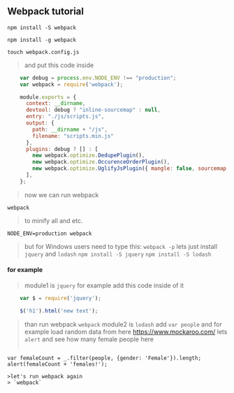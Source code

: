 ## Webpack tutorial

`npm install -S webpack`

`npm install -g webpack`

`touch webpack.config.js`
>and put this code inside
```js
    var debug = process.env.NODE_ENV !== "production";
    var webpack = require('webpack');

    module.exports = {
      context: __dirname,
      devtool: debug ? "inline-sourcemap" : null,
      entry: "./js/scripts.js",
      output: {
        path: __dirname + "/js",
        filename: "scripts.min.js"
      },
      plugins: debug ? [] : [
        new webpack.optimize.DedupePlugin(),
        new webpack.optimize.OccurenceOrderPlugin(),
        new webpack.optimize.UglifyJsPlugin({ mangle: false, sourcemap: false }),
      ],
    };
```
>now we can run webpack

`webpack`

>to minify all and etc.

`NODE_ENV=production webpack`
>but for Windows users need to type this:
`webpack -p`
>lets just install `jquery` and `lodash`
>`npm install -S jquery`
>`npm install -S lodash`

#### for example
>module1 is `jquery`
>for example add this code inside of it
```js
    var $ = require('jquery');

    $('h1').html('new text');
```
>than run webpack
`webpack`
>module2 is `lodash`
>add `var people` and
>for example load random data from here <https://www.mockaroo.com/>
>lets `alert` and see how many female people here
>```js
    var femaleCount = _.filter(people, {gender: 'Female'}).length;
    alert(femaleCount + 'females!');
```
>let's run webpack again
> `webpack`